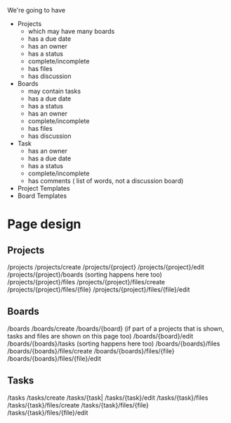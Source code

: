 We're going to have 

* Projects
  * which may have many boards
  * has a due date
  * has an owner
  * has a status
  * complete/incomplete
  * has files
  * has discussion
* Boards
  * may contain tasks
  * has a due date
  * has a status
  * has an owner
  * complete/incomplete
  * has files
  * has discussion
* Task
  * has an owner
  * has a due date
  * has a status
  * complete/incomplete
  * has comments ( list of words, not a discussion board)
* Project Templates
* Board Templates



# Page design

## Projects
/projects
/projects/create
/projects/{project}
/projects/{project}/edit
/projects/{project}/boards (sorting happens here too)
/projects/{project}/files
/projects/{project}/files/create
/projects/{project}/files/{file}
/projects/{project}/files/{file}/edit

## Boards
/boards
/boards/create
/boards/{board} (if part of a projects that is shown, tasks and files are shown on this page too)
/boards/{board}/edit
/boards/{boards}/tasks (sorting happens here too)
/boards/{boards}/files
/boards/{boards}/files/create
/boards/{boards}/files/{file}
/boards/{boards}/files/{file}/edit

## Tasks
/tasks
/tasks/create
/tasks/{task|
/tasks/{task}/edit
/tasks/{task}/files
/tasks/{task}/files/create
/tasks/{task}/files/{file}
/tasks/{task}/files/{file}/edit
